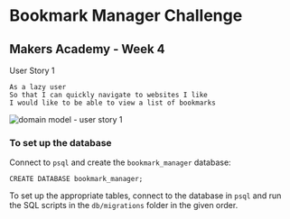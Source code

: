 # Bookmark Manager Challenge

## Makers Academy - Week 4

User Story 1
```
As a lazy user
So that I can quickly navigate to websites I like
I would like to be able to view a list of bookmarks
```
![domain model - user story 1](https://raw.githubusercontent.com/makersacademy/course/master/bookmark_manager/images/bookmark_manager_1.png?token=ALFYAMQUTKZX2RII64ICLBK4ZBFQK)


### To set up the database

Connect to `psql` and create the `bookmark_manager` database:

```
CREATE DATABASE bookmark_manager;
```

To set up the appropriate tables, connect to the database in `psql` and run the SQL scripts in the `db/migrations` folder in the given order.
